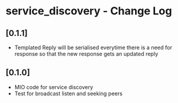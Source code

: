 # service_discovery - Change Log

## [0.1.1]
- Templated Reply will be serialised everytime there is a need for response so that the new response gets an
  updated reply

## [0.1.0]
- MIO code for service discovery
- Test for broadcast listen and seeking peers
